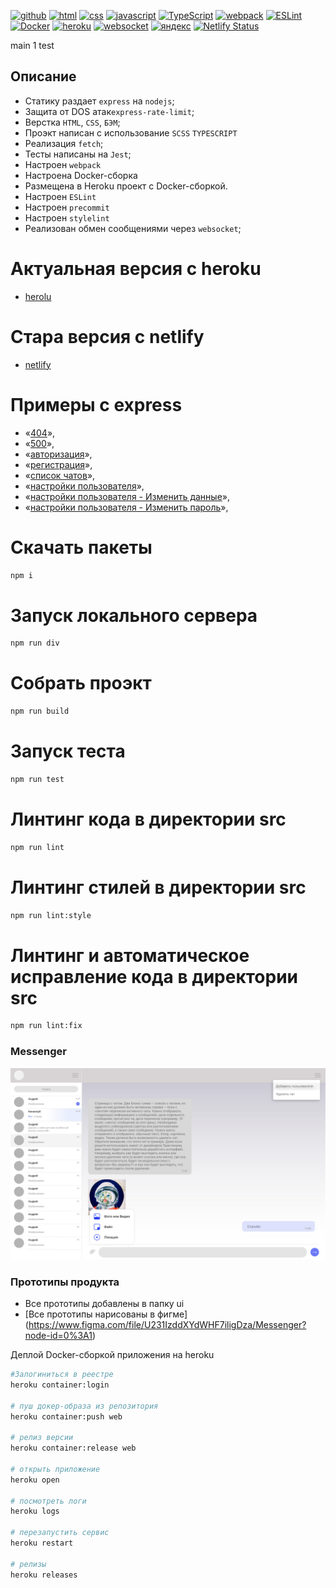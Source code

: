 [![github](https://img.shields.io/badge/github-%23100000.svg?&style=for-the-badge&logo=github&logoColor=white)](https://github.com/iibadreeva)
[![html](https://img.shields.io/badge/html-%23239120.svg?&style=for-the-badge&logo=html5&logoColor=white)](https://www.w3.org/html/)
[![css](https://img.shields.io/badge/css-%23239120.svg?&style=for-the-badge&logo=css3&logoColor=white)](https://www.w3.org/css/)
[![javascript](https://img.shields.io/badge/javascript-%23239120.svg?&style=for-the-badge&logo=css3&logoColor=white)](https://learn.javascript.ru/)
[![TypeScript](https://img.shields.io/badge/TypeScript-%23239120.svg?&style=for-the-badge&logo=css3&logoColor=white)](https://www.typescriptlang.org/)
[![webpack](https://img.shields.io/badge/webpack-%23239120.svg?&style=for-the-badge&logo=css3&logoColor=white)](https://webpack.js.org/)
[![ESLint](https://img.shields.io/badge/ESLint-%23239120.svg?&style=for-the-badge&logo=css3&logoColor=white)](https://eslint.org/)
[![Docker](https://img.shields.io/badge/Docker-%23239120.svg?&style=for-the-badge&logo=css3&logoColor=white)](https://www.docker.com/)
[![heroku](https://img.shields.io/badge/heroku-%23239120.svg?&style=for-the-badge&logo=css3&logoColor=white)](https://help.heroku.com/)
[![websocket](https://img.shields.io/badge/websocket-%23239120.svg?&style=for-the-badge&logo=css3&logoColor=white)](https://ru.wikipedia.org/wiki/WebSocket)
[![яндекс](https://img.shields.io/badge/яндекс-%23239120.svg?&style=for-the-badge&logo=css3&logoColor=white)](https://praktikum.yandex.ru/profile/middle-frontend/)
[![Netlify Status](https://api.netlify.com/api/v1/badges/31a244ad-39e0-458e-887f-1ba2d2a1969a/deploy-status)](https://messenger-ya.netlify.app)

main
1
test
## Описание
- Статику раздает `express` на `nodejs`;
- Защита от DOS атак`express-rate-limit`;
- Верстка `HTML`, `CSS`, `БЭМ`;
- Проэкт написан с использование `SCSS` `TYPESCRIPT`
- Реализация `fetch`;
- Тесты написаны на `Jest`;
- Настроен `webpack`
- Настроена Docker-сборка
- Размещена в Heroku проект с Docker-сборкой.
- Настроен `ESLint`
- Настроен `precommit`
- Настроен `stylelint`
- Реализован обмен сообщениями через `websocket`;

# Актуальная версия с heroku
- [herolu](https://boiling-depths-84255.herokuapp.com/)

# Стара версия с netlify
- [netlify](https://messenger-ya.netlify.app/)


# Примеры с express
- «[404](http://localhost:9000/404)»,
- «[500](http://localhost:9000/500)»,
- «[авторизация](http://localhost:9000/login)»,
- «[регистрация](http://localhost:9000/registration)»,
- «[список чатов](http://localhost:9000/chat)»,
- «[настройки пользователя](http://localhost:9000/profile)»,
- «[настройки пользователя - Изменить данные](http://localhost:9000/change)»,
- «[настройки пользователя - Изменить пароль](http://localhost:9000/password)»,

# Скачать пакеты
```sh
npm i
```

# Запуск локального сервера
```sh
npm run div
```

# Собрать проэкт
```sh
npm run build
```

# Запуск теста
```sh
npm run test
```

# Линтинг кода в директории src
```sh
npm run lint
```

# Линтинг стилей в директории src
```sh
npm run lint:style
```

# Линтинг и автоматическое исправление кода в директории src
```sh
npm run lint:fix
```

### Messenger
![Main](https://github.com/iibadreeva/mf.messenger.praktikum.yandex/blob/static/ui/messenger.jpg?raw=true)

### Прототипы продукта
- Все прототипы добавлены в папку ui
- [Все прототипы нарисованы в фигме] (https://www.figma.com/file/U231IzddXYdWHF7iligDza/Messenger?node-id=0%3A1)

Деплой Docker-сборкой приложения на heroku
 ```sh
#Залогиниться в реестре
heroku container:login

# пуш докер-образа из репозитория
heroku container:push web

# релиз версии
heroku container:release web

# открыть приложение
heroku open

# посмотреть логи
heroku logs

# перезапустить сервис
heroku restart

# релизы
heroku releases
 ```
 
 
